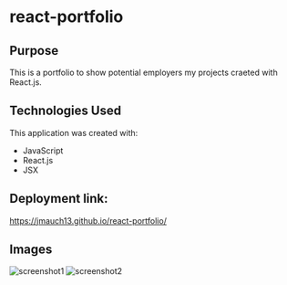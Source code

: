 # react-portfolio
## Purpose
This is a portfolio to show potential employers my projects craeted with React.js.
## Technologies Used
This application was created with:
* JavaScript
* React.js
* JSX
## Deployment link:
https://jmauch13.github.io/react-portfolio/
## Images
![screenshot1](https://user-images.githubusercontent.com/96963955/178160060-59d0ab9d-a80f-4224-989e-f5df6026f80c.png)
![screenshot2](https://user-images.githubusercontent.com/96963955/178160066-2caf9aeb-cf87-4891-a38a-0c9c426038bc.png)
